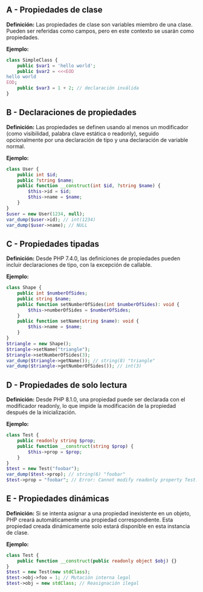 ## A - Propiedades de clase

**Definición:** Las propiedades de clase son variables miembro de una clase. Pueden ser referidas como campos, pero en este contexto se usarán como propiedades.

**Ejemplo:**

```php
class SimpleClass {
    public $var1 = 'hello world';
    public $var2 = <<<EOD
hello world
EOD;
    public $var3 = 1 + 2; // declaración inválida
}
```

## B - Declaraciones de propiedades

**Definición:** Las propiedades se definen usando al menos un modificador (como visibilidad, palabra clave estática o readonly), seguido opcionalmente por una declaración de tipo y una declaración de variable normal.

**Ejemplo:**

```php
class User {
    public int $id;
    public ?string $name;
    public function __construct(int $id, ?string $name) {
        $this->id = $id;
        $this->name = $name;
    }
}
$user = new User(1234, null);
var_dump($user->id); // int(1234)
var_dump($user->name); // NULL
```

## C - Propiedades tipadas

**Definición:** Desde PHP 7.4.0, las definiciones de propiedades pueden incluir declaraciones de tipo, con la excepción de callable.

**Ejemplo:**

```php
class Shape {
    public int $numberOfSides;
    public string $name;
    public function setNumberOfSides(int $numberOfSides): void {
        $this->numberOfSides = $numberOfSides;
    }
    public function setName(string $name): void {
        $this->name = $name;
    }
}
$triangle = new Shape();
$triangle->setName("triangle");
$triangle->setNumberOfSides(3);
var_dump($triangle->getName()); // string(8) "triangle"
var_dump($triangle->getNumberOfSides()); // int(3)
```

## D - Propiedades de solo lectura

**Definición:** Desde PHP 8.1.0, una propiedad puede ser declarada con el modificador readonly, lo que impide la modificación de la propiedad después de la inicialización.

**Ejemplo:**

```php
class Test {
    public readonly string $prop;
    public function __construct(string $prop) {
        $this->prop = $prop;
    }
}
$test = new Test("foobar");
var_dump($test->prop); // string(6) "foobar"
$test->prop = "foobar"; // Error: Cannot modify readonly property Test::$prop
```

## E - Propiedades dinámicas

**Definición:** Si se intenta asignar a una propiedad inexistente en un objeto, PHP creará automáticamente una propiedad correspondiente. Esta propiedad creada dinámicamente solo estará disponible en esta instancia de clase.

**Ejemplo:**

```php
class Test {
    public function __construct(public readonly object $obj) {}
}
$test = new Test(new stdClass);
$test->obj->foo = 1; // Mutación interna legal
$test->obj = new stdClass; // Reasignación ilegal
```
